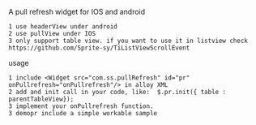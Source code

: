 
A pull refresh widget for IOS and android

    1 use headerView under android
    2 use pullView under IOS
    3 only support table view. if you want to use it in listview check https://github.com/Sprite-sy/TiListViewScrollEvent

usage
   
    1 include <Widget src="com.ss.pullRefresh" id="pr" onPullrefresh="onPullrefresh"/> in alloy XML
    2 add and init call in your code, like:  $.pr.init({ table : parentTableView});
    3 implement your onPullrefresh function. 
    3 demopr include a simple workable sample 
